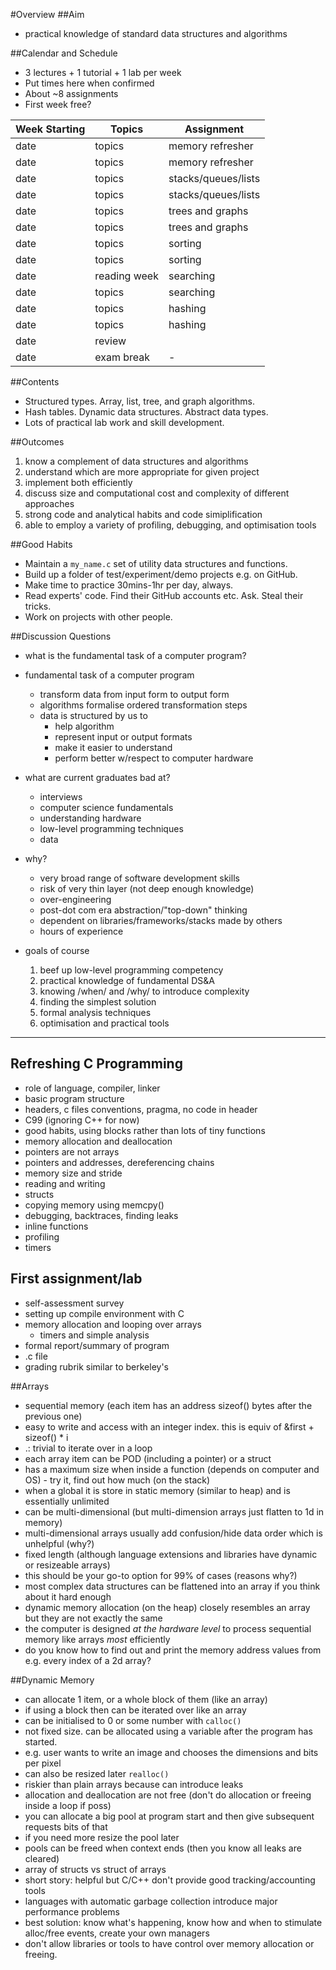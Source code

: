 #Overview
##Aim
* practical knowledge of standard data structures and algorithms

##Calendar and Schedule
* 3 lectures + 1 tutorial + 1 lab per week
* Put times here when confirmed
* About ~8 assignments
* First week free?

Week Starting | Topics | Assignment
--------------|--------|-----------
date          | topics        | memory refresher
date          | topics        | memory refresher
date          | topics        | stacks/queues/lists
date          | topics        | stacks/queues/lists
date          | topics        | trees and graphs
date          | topics        | trees and graphs
date          | topics        | sorting
date          | topics        | sorting
date          | reading week  | searching
date          | topics        | searching
date          | topics        | hashing
date          | topics        | hashing
date          | review        | 
date          | exam break    | -


##Contents
* Structured types. Array, list, tree, and graph algorithms.
* Hash tables. Dynamic data structures. Abstract data types.
* Lots of practical lab work and skill development.

##Outcomes
1. know a complement of data structures and algorithms
2. understand which are more appropriate for given project
3. implement both efficiently
4. discuss size and computational cost and complexity of different approaches
5. strong code and analytical habits and code simiplification
6. able to employ a variety of profiling, debugging, and optimisation tools

##Good Habits
* Maintain a `my_name.c` set of utility data structures and functions.
* Build up a folder of test/experiment/demo projects e.g. on GitHub.
* Make time to practice 30mins-1hr per day, always.
* Read experts' code. Find their GitHub accounts etc. Ask. Steal their tricks.
* Work on projects with other people.

##Discussion Questions
* what is the fundamental task of a computer program?

* fundamental task of a computer program
  - transform data from input form to output form
  - algorithms formalise ordered transformation steps
  - data is structured by us to
    - help algorithm
    - represent input or output formats
    - make it easier to understand
    - perform better w/respect to computer hardware

* what are current graduates bad at?
  - interviews
  - computer science fundamentals
  - understanding hardware
  - low-level programming techniques
  - data

* why?
  - very broad range of software development skills
  - risk of very thin layer (not deep enough knowledge)
  - over-engineering
  - post-dot com era abstraction/"top-down" thinking
  - dependent on libraries/frameworks/stacks made by others
  - hours of experience

* goals of course
  1. beef up low-level programming competency
  2. practical knowledge of fundamental DS&A
  3. knowing /when/ and /why/ to introduce complexity
  4. finding the simplest solution
  5. formal analysis techniques
  6. optimisation and practical tools

-------------------------------------------------------

Refreshing C Programming
------------------------
* role of language, compiler, linker
* basic program structure
* headers, c files conventions, pragma, no code in header
* C99 (ignoring C++ for now)
* good habits, using blocks rather than lots of tiny functions
* memory allocation and deallocation
* pointers are not arrays
* pointers and addresses, dereferencing chains
* memory size and stride
* reading and writing
* structs
* copying memory using memcpy()
* debugging, backtraces, finding leaks
* inline functions
* profiling
* timers

First assignment/lab
--------------------
- self-assessment survey
- setting up compile environment with C
- memory allocation and looping over arrays
  + timers and simple analysis
- formal report/summary of program
- .c file
- grading rubrik similar to berkeley's

##Arrays

* sequential memory (each item has an address sizeof() bytes after the previous one)
* easy to write and access with an integer index. this is equiv of &first + sizeof() * i
* .: trivial to iterate over in a loop
* each array item can be POD (including a pointer) or a struct
* has a maximum size when inside a function (depends on computer and OS) - try it, find out how much
(on the stack)
* when a global it is store in static memory (similar to heap) and is essentially unlimited
* can be multi-dimensional (but multi-dimension arrays just flatten to 1d in memory)
* multi-dimensional arrays usually add confusion/hide data order which is unhelpful (why?)
* fixed length (although language extensions and libraries have dynamic or resizeable arrays)
* this should be your go-to option for 99% of cases (reasons why?)
* most complex data structures can be flattened into an array if you think about it hard enough
* dynamic memory allocation (on the heap) closely resembles an array but they are not exactly the same
* the computer is designed _at the hardware level_ to process sequential memory like arrays _most_ efficiently
* do you know how to find out and print the memory address values from e.g. every index of a 2d array?

##Dynamic Memory

* can allocate 1 item, or a whole block of them (like an array)
* if using a block then can be iterated over like an array
* can be initialised to 0 or some number with `calloc()`
* not fixed size. can be allocated using a variable after the program has started.
* e.g. user wants to write an image and chooses the dimensions and bits per pixel
* can also be resized later `realloc()`
* riskier than plain arrays because can introduce leaks
* allocation and deallocation are not free (don't do allocation or freeing inside a loop if poss)
* you can allocate a big pool at program start and then give subsequent requests bits of that
* if you need more resize the pool later
* pools can be freed when context ends (then you know all leaks are cleared)
* array of structs vs struct of arrays
* short story: helpful but C/C++ don't provide good tracking/accounting tools
* languages with automatic garbage collection introduce major performance problems
* best solution: know what's happening, know how and when to stimulate alloc/free events, create your own managers
* don't allow libraries or tools to have control over memory allocation or freeing.
